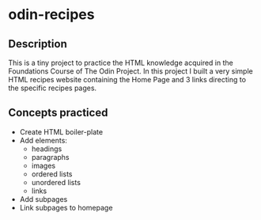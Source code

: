 # odin-recipes

## Description

This is a tiny project to practice the HTML knowledge acquired in the Foundations Course of The Odin Project.
In this project I built a very simple HTML recipes website containing the Home Page and 3 links directing to the specific recipes pages.

## Concepts practiced

- Create HTML boiler-plate
- Add elements:
  - headings
  - paragraphs
  - images
  - ordered lists
  - unordered lists
  - links
- Add subpages
- Link subpages to homepage
